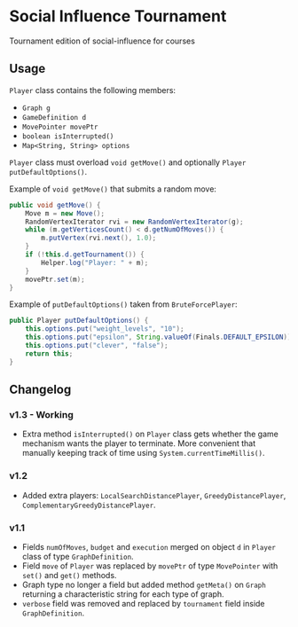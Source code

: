 # Social Influence Tournament

Tournament edition of social-influence for courses

## Usage

`Player` class contains the following members:

- `Graph g`
- `GameDefinition d`
- `MovePointer movePtr`
- `boolean isInterrupted()`
- `Map<String, String> options`

`Player` class must overload `void getMove()` and optionally `Player putDefaultOptions()`.

Example of `void getMove()` that submits a random move:

```java
public void getMove() {
	Move m = new Move();
	RandomVertexIterator rvi = new RandomVertexIterator(g);
	while (m.getVerticesCount() < d.getNumOfMoves()) {
		m.putVertex(rvi.next(), 1.0);
	}
	if (!this.d.getTournament()) {
		Helper.log("Player: " + m);
	}
	movePtr.set(m);
}
```

Example of `putDefaultOptions()` taken from `BruteForcePlayer`:

```java
public Player putDefaultOptions() {
	this.options.put("weight_levels", "10");
	this.options.put("epsilon", String.valueOf(Finals.DEFAULT_EPSILON));
	this.options.put("clever", "false");
	return this;
}
```

## Changelog

### v1.3 - Working

- Extra method `isInterrupted()` on `Player` class gets whether the game mechanism wants the player to terminate. More convenient that manually keeping track of time using `System.currentTimeMillis()`.

### v1.2

- Added extra players: `LocalSearchDistancePlayer`, `GreedyDistancePlayer`, `ComplementaryGreedyDistancePlayer`.

### v1.1

- Fields `numOfMoves`, `budget` and `execution` merged on object `d` in `Player` class of type `GraphDefinition`.
- Field `move` of `Player` was replaced by `movePtr` of type `MovePointer` with `set()` and `get()` methods.
- Graph type no longer a field but added method `getMeta()` on `Graph` returning a characteristic string for each type of graph.
- `verbose` field was removed and replaced by `tournament` field inside `GraphDefinition`.
